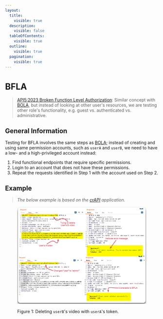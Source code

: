 ```yaml
---
layout:
  title:
    visible: true
  description:
    visible: false
  tableOfContents:
    visible: true
  outline:
    visible: true
  pagination:
    visible: true
---
```


# BFLA

> [API5:2023 Broken Function Level Authorization](https://owasp.org/API-Security/editions/2023/en/0xa5-broken-function-level-authorization/): Similar concept with [BOLA](bola.md), but instead of looking at other user's resources, we are testing other role's functionality, e.g. guest vs. authenticated vs. administrative.

## General Information

Testing for BFLA involves the same steps as [BOLA](bola.md); instead of creating and using same permission accounts, such as `userA` and `userB`, we need to have a low- and a high-privileged account instead:

1. Find functional endpoints that require specific permissions.
2. Login to an account that does not have these permissions.
3. Repeat the requests identified in Step 1 with the account used on Step 2.&#x20;

## Example

> _The below example is based on the_ [_crAPI_](https://github.com/OWASP/crAPI) _application._

<figure><img src="../../../../../.gitbook/assets/bfla_1.png" alt=""><figcaption><p>Figure 1: Deleting <code>userB</code>'s video with <code>userA</code>'s token.</p></figcaption></figure>
